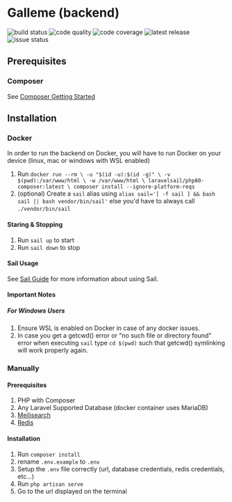 # Galleme (backend)
![build status](https://img.shields.io/github/workflow/status/Galleme/backend/Backend?style=for-the-badge)
![code quality](https://img.shields.io/codacy/grade/0e771b3823e14cf785482c41769c1270?style=for-the-badge)
![code coverage](https://img.shields.io/codacy/coverage/0e771b3823e14cf785482c41769c1270?color=%23ff5500&style=for-the-badge)
![latest release](https://img.shields.io/github/v/release/Galleme/backend?color=%23ff5500&include_prereleases&style=for-the-badge)
![issue status](https://img.shields.io/github/issues-raw/Galleme/backend?color=%23ff5500&style=for-the-badge)

## Prerequisites
### Composer
See [Composer Getting Started](https://getcomposer.org/doc/00-intro.md)

## Installation
### Docker
In order to run the backend on Docker, you will have to run Docker on your device (linux, mac or windows with WSL enabled)

1. Run `docker run --rm \
    -u "$(id -u):$(id -g)" \
    -v $(pwd):/var/www/html \
    -w /var/www/html \
    laravelsail/php80-composer:latest \
    composer install --ignore-platform-reqs`
2. (optional) Create a `sail` alias using `alias sail='[ -f sail ] && bash sail || bash vendor/bin/sail'` else you'd have to always call `./vendor/bin/sail`

#### Staring & Stopping
1. Run `sail up` to start
2. Run `sail down` to stop

#### Sail Usage
See [Sail Guide](https://laravel.com/docs/8.x/sail) for more information about using Sail.

#### Important Notes
##### For Windows Users
1. Ensure WSL is enabled on Docker in case of any docker issues.
2. In case you get a getcwd() error or "no such file or directory found" error when executing `sail` type `cd $(pwd)` such that getcwd() symlinking will work properly again.


### Manually
#### Prerequisites
1. PHP with Composer
2. Any Laravel Supported Database (docker container uses MariaDB)
3. [Meilisearch](https://laravel.com/docs/8.x/sail#meilisearch)
4. [Redis](https://laravel.com/docs/8.x/redis)

#### Installation
1. Run `composer install`
2. rename `.env.example` to `.env`
3. Setup the `.env` file correctly (url, database credentials, redis credentials, etc...)
4. Run `php artisan serve`
5. Go to the url displayed on the terminal

